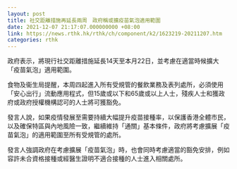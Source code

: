 ```yaml
---
layout: post
title: 社交距離措施再延長兩周　政府稱或擴疫苗氣泡適用範圍
date: 2021-12-07 21:17:07.000000000 +08:00
link: https://news.rthk.hk/rthk/ch/component/k2/1623219-20211207.htm
categories: rthk
---
```


政府表示，將現行社交距離措施延長14天至本月22日，並考慮在適當時候擴大「疫苗氣泡」適用範圍。

食物及衞生局提醒，本周四起進入所有受規管的餐飲業務及表列處所，必須使用「安心出行」流動應用程式，但15歲或以下和65歲或以上人士，殘疾人士和獲政府或政府授權機構認可的人士將可獲豁免。

發言人說，如果疫情發展至需要持續大幅提升疫苗接種率，以保護香港全體市民，以及確保特區與內地風險一致，繼續維持「通關」基本條件，政府將考慮擴展「疫苗氣泡」的適用範圍至所有受規管的處所。

發言人強調政府在考慮擴展「疫苗氣泡」時，也會同時考慮適當的豁免安排，例如容許未合資格接種或經醫生證明不適合接種的人士進入相關處所。
